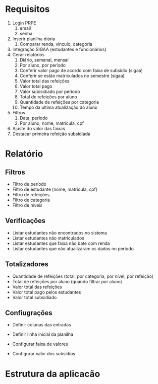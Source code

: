 # Requisitos
1. Login PRPE
   1. email
   2. senha
2. Inserir planilha diária
   1. Comparar renda, vinculo, categoria
3. Integração SIGAA (estudantes e funcionários)
4. Gerar relatórios
   1. Diário, semanal, mensal
   2. Por aluno, por período
   3. Conferir valor pago de acordo com faixa de subsidio (sigaa)
   4. Conferir se estão matriculados no semestre (sigaa)
   5. Valor total das refeições
   6. Valor total pago
   7. Valor subisidiado por período
   8. Total de refeições por aluno
   9. Quantidade de refeições por categoria
   10. Tempo da ultima atualização do aluno
5. Filtros
   1. Data, período
   2. Por aluno, nome, matrícula, cpf
6. Ajuste do valor das faixas
7. Destacar primeira refeição subsidiada

# Relatório

## Filtros
* Filtro de período
* Filtro de estudante (nome, matricula, cpf)
* Filtro de refeições
* Filtro de categoria
* Filtro de níveis

## Verificações
* Listar estudantes não encontrados no sistema
* Listar estudantes não matriculados
* Listar estudantes que faixa não bate com renda
* Listar estudantes que não atualizaram os dados no período

## Totalizadores
* Quantidade de refeições (total, por categoria, por nível, por refeição)
* Total de refeições por aluno (quando filtrar por aluno)
* Valor total das refeições
* Valor total pago pelos estudantes
* Valor total subsidiado


## Confiugrações

* Definir colunas das entradas
* Definir linha inicial da planilha

* Configurar faixa de valores
* Configurar valor dos subsídios





# Estrutura da aplicacão
